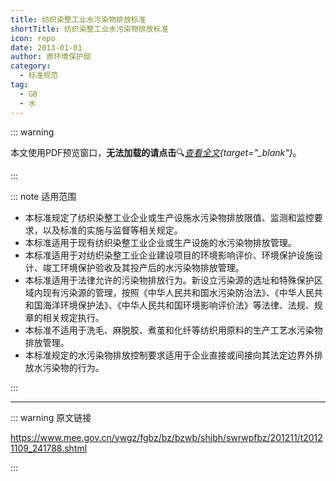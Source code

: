 ```yaml
---
title: 纺织染整工业水污染物排放标准
shortTitle: 纺织染整工业水污染物排放标准
icon: repo
date: 2013-01-01
author: 原环境保护部
category:
  - 标准规范
tag:
  - GB
  - 水
---
```


::: warning

本文使用PDF预览窗口<Badge text="基于Chromium内核" type="tip" />，**无法加载的请点击**:mag:*[查看全文](/static/pdf/P8/GB/GB-4287-2012.pdf){target="_blank"}*。

:::

::: note 适用范围

- 本标准规定了纺织染整工业企业或生产设施水污染物排放限值、监测和监控要求，以及标准的实施与监督等相关规定。 
- 本标准适用于现有纺织染整工业企业或生产设施的水污染物排放管理。 
- 本标准适用于对纺织染整工业企业建设项目的环境影响评价、环境保护设施设计、竣工环境保护验收及其投产后的水污染物排放管理。
- 本标准适用于法律允许的污染物排放行为。新设立污染源的选址和特殊保护区域内现有污染源的管理，按照《中华人民共和国水污染防治法》、《中华人民共和国海洋环境保护法》、《中华人民共和国环境影响评价法》等法律、法规、规章的相关规定执行。
- 本标准不适用于洗毛、麻脱胶、煮茧和化纤等纺织用原料的生产工艺水污染物排放管理。 
- 本标准规定的水污染物排放控制要求适用于企业直接或间接向其法定边界外排放水污染物的行为。

:::

<PDF url="/static/pdf/P8/GB/GB-4287-2012.pdf" :zoom=90 height="1020px" />

---

::: warning 原文链接

<https://www.mee.gov.cn/ywgz/fgbz/bz/bzwb/shjbh/swrwpfbz/201211/t20121109_241788.shtml>

:::